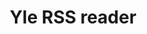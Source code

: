 ---
order: 4
title: Yle RSS reader
description: React Native app for reading Yle's regional RSS feeds
platform: [android]
github: https://github.com/Jankku/rn-rss-reader
logo: /yle-rss-reader.svg
screenshots: [./yle-rss-reader.png]
gradient: yle-rss-reader
tags: [JS, XML, Expo]
features:
  - Fetch local news by using your location
  - Built-in reader and alternatively WebView for reading articles
  - Save articles in local Realm database
  - Share article, or open it in browser
  - Light/dark themes
  - Unit and snapshot tests with Jest and Testing Library
---